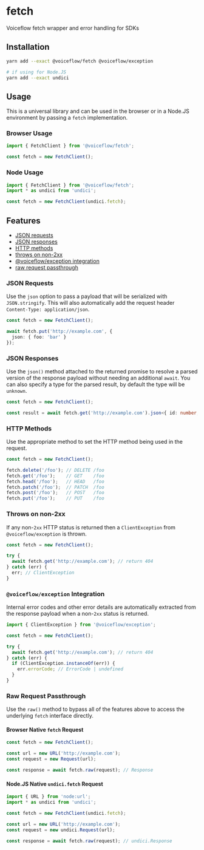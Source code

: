 # fetch

Voiceflow fetch wrapper and error handling for SDKs

## Installation

```sh
yarn add --exact @voiceflow/fetch @voiceflow/exception

# if using for Node.JS
yarn add --exact undici
```

## Usage

This is a universal library and can be used in the browser or in a Node.JS environment by passing a `fetch` implementation.

### Browser Usage

```ts
import { FetchClient } from '@voiceflow/fetch';

const fetch = new FetchClient();
```

### Node Usage

```ts
import { FetchClient } from '@voiceflow/fetch';
import * as undici from 'undici';

const fetch = new FetchClient(undici.fetch);
```

## Features

- [JSON requests](#json-requests)
- [JSON responses](#json-responses)
- [HTTP methods](#http-methods)
- [throws on non-2xx](#throws-on-non-2xx)
- [@voiceflow/exception integration](#voiceflowexception-integration)
- [raw request passthrough](#raw-request-passthrough)

### JSON Requests

Use the `json` option to pass a payload that will be serialized with `JSON.stringify`.
This will also automatically add the request header `Content-Type: application/json`.

```ts
const fetch = new FetchClient();

await fetch.put('http://example.com', {
  json: { foo: 'bar' }
});
```

### JSON Responses

Use the `json()` method attached to the returned promise to resolve a parsed version of the response payload without needing an additional `await`.
You can also specify a type for the parsed result, by default the type will be `unknown`.

```ts
const fetch = new FetchClient();

const result = await fetch.get('http://example.com').json<{ id: number, name: string }>();
```

### HTTP Methods

Use the appropriate method to set the HTTP method being used in the request.

```ts
const fetch = new FetchClient();

fetch.delete('/foo'); // DELETE /foo
fetch.get('/foo');    // GET    /foo
fetch.head('/foo');   // HEAD   /foo
fetch.patch('/foo');  // PATCH  /foo
fetch.post('/foo');   // POST   /foo
fetch.put('/foo');    // PUT    /foo
```

### Throws on non-2xx

If any non-`2xx` HTTP status is returned then a `ClientException` from `@voiceflow/exception` is thrown.

```ts
const fetch = new FetchClient();

try {
  await fetch.get('http://example.com'); // return 404
} catch (err) {
  err; // ClientException
}
```

### `@voiceflow/exception` Integration

Internal error codes and other error details are automatically extracted from the response payload when a non-`2xx` status is returned.

```ts
import { ClientException } from '@voiceflow/exception';

const fetch = new FetchClient();

try {
  await fetch.get('http://example.com'); // return 404
} catch (err) {
  if (ClientException.instanceOf(err)) {
    err.errorCode; // ErrorCode | undefined
  }
}
```

### Raw Request Passthrough

Use the `raw()` method to bypass all of the features above to access the underlying `fetch` interface directly.

#### Browser Native `fetch` Request

```ts
const fetch = new FetchClient();

const url = new URL('http://example.com');
const request = new Request(url);

const response = await fetch.raw(request); // Response
```

#### Node.JS Native `undici.fetch` Request

```ts
import { URL } from 'node:url';
import * as undici from 'undici';

const fetch = new FetchClient(undici.fetch);

const url = new URL('http://example.com');
const request = new undici.Request(url);

const response = await fetch.raw(request); // undici.Response
```
